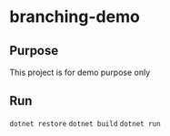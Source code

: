 # branching-demo

## Purpose 
 This project is for demo purpose only

 ## Run

 `dotnet restore`
 `dotnet build`
 `dotnet run`
